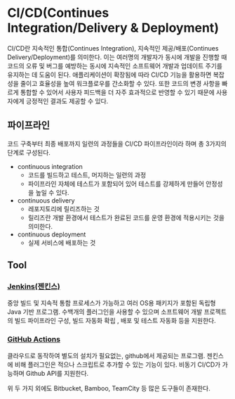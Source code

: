 # CI/CD(Continues Integration/Delivery & Deployment)

CI/CD란 지속적인 통합(Continues Integration), 지속적인 제공/배포(Continues Delivery/Deployment)를 의미한다. 이는 여러명의 개발자가 동시에 개발을 진행할 때 코드의 오류 및 버그를 예방하는 동시에 지속적인 소프트웨어 개발과 업데이트 주기를 유지하는 데 도움이 된다. 애플리케이션이 확장됨에 따라 CI/CD 기능을 활용하면 복잡성을 줄이고 효율성을 높여 워크플로우를 간소화할 수 있다. 또한 코드의 변경 사항을 빠르게 통합할 수 있어서 사용자 피드백을 더 자주 효과적으로 반영할 수 있기 때문에 사용자에게 긍정적인 결과도 제공할 수 있다.

## 파이프라인

코드 구축부터 최종 배포까지 일련의 과정들을 CI/CD 파이프라인이라 하며 총 3가지의 단계로 구성된다.

- continuous integration
  - 코드를 빌드하고 테스트, 머지하는 일련의 과정
  - 파이프라인 자체에 테스트가 포함되어 있어 테스트를 강제하게 만들어 안정성을 높일 수 있다.
- continuous delivery
  - 레포지토리에 릴리즈하는 것
  - 릴리즈란 개발 환경에서 테스트가 완료된 코드를 운영 환경에 적용시키는 것을 의미한다.
- continuous deployment
  - 실제 서비스에 배포하는 것

## Tool

### [Jenkins(젠킨스)](https://www.jenkins.io/)

중앙 빌드 및 지속적 통함 프로세스가 가능하고 여러 OS용 패키지가 포함된 독립형 Java 기반 프로그램.
수백개의 플러그인을 사용할 수 있으며 소프트웨어 개발 프로젝트의 빌드 파이프라인 구성, 빌드 자동화 확립 , 배포 및 테스트 자동화 등을 지원한다.

### [GitHub Actions](https://docs.github.com/ko/actions)

클라우드로 동작하여 별도의 설치가 필요없는, github에서 제공되는 프로그램.
젠킨스에 비해 플러그인은 적으나 스크립트로 추가할 수 있는 기능이 있다. 비동기 CI/CD가 가능하며 Github API를 지원한다.

위 두 가지 외에도 Bitbucket, Bamboo, TeamCity 등 많은 도구들이 존재한다.
